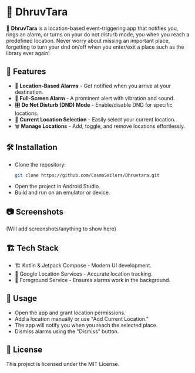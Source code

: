 # 🌟 DhruvTara

🚀 **DhruvTara** is a location-based event-triggering app that notifies you, rings an alarm, or turns on your do not disturb mode, you when you reach a predefined location. Never worry about missing an important place, forgetting to turn your dnd on/off when you enter/exit a place such as the library ever again!

## 📌 Features

- 📍 **Location-Based Alarms** - Get notified when you arrive at your destination.
- 🔔 **Full-Screen Alarm** - A prominent alert with vibration and sound.
- 🎛️ **Do Not Disturb (DND) Mode** - Enable/disable DND for specific locations.
- 📌 **Current Location Selection** - Easily select your current location.
- 🗑️ **Manage Locations** - Add, toggle, and remove locations effortlessly.

## 🛠️ Installation

- Clone the repository:
   ```sh
   git clone https://github.com/CosmoSailors/Dhruvtara.git
- Open the project in Android Studio.
- Build and run on an emulator or device.

## 📷 Screenshots
(Will add screenshots/anything to show here)

## 🏗️ Tech Stack

- 🏗️ Kotlin & Jetpack Compose - Modern UI development.
- 📍 Google Location Services - Accurate location tracking.
- 🔔 Foreground Service - Ensures alarms work in the background.

## 🚀 Usage

- Open the app and grant location permissions.
- Add a location manually or use "Add Current Location."
- The app will notify you when you reach the selected place.
- Dismiss alarms using the "Dismiss" button.

## 📜 License

This project is licensed under the MIT License.
